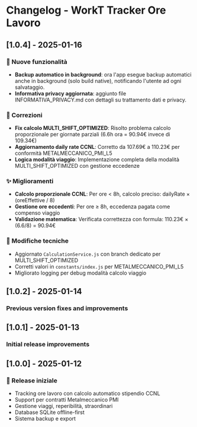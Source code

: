 # Changelog - WorkT Tracker Ore Lavoro


## [1.0.4] - 2025-01-16

### 🚀 Nuove funzionalità
- **Backup automatico in background**: ora l'app esegue backup automatici anche in background (solo build native), notificando l'utente ad ogni salvataggio.
- **Informativa privacy aggiornata**: aggiunto file INFORMATIVA_PRIVACY.md con dettagli su trattamento dati e privacy.

### 🐛 Correzioni
- **Fix calcolo MULTI_SHIFT_OPTIMIZED**: Risolto problema calcolo proporzionale per giornate parziali (6.6h ora = 90.94€ invece di 109.34€)
- **Aggiornamento daily rate CCNL**: Corretto da 107.69€ a 110.23€ per conformità METALMECCANICO_PMI_L5
- **Logica modalità viaggio**: Implementazione completa della modalità MULTI_SHIFT_OPTIMIZED con gestione eccedenze

### ✨ Miglioramenti
- **Calcolo proporzionale CCNL**: Per ore < 8h, calcolo preciso: dailyRate × (oreEffettive / 8)
- **Gestione ore eccedenti**: Per ore ≥ 8h, eccedenza pagata come compenso viaggio
- **Validazione matematica**: Verificata correttezza con formula: 110.23€ × (6.6/8) = 90.94€

### 🔧 Modifiche tecniche
- Aggiornato `CalculationService.js` con branch dedicato per MULTI_SHIFT_OPTIMIZED
- Corretti valori in `constants/index.js` per METALMECCANICO_PMI_L5
- Migliorato logging per debug modalità calcolo viaggio

## [1.0.2] - 2025-01-14
### Previous version fixes and improvements

## [1.0.1] - 2025-01-13  
### Initial release improvements

## [1.0.0] - 2025-01-12
### 🎉 Release iniziale
- Tracking ore lavoro con calcolo automatico stipendio CCNL
- Support per contratti Metalmeccanico PMI
- Gestione viaggi, reperibilità, straordinari
- Database SQLite offline-first
- Sistema backup e export
